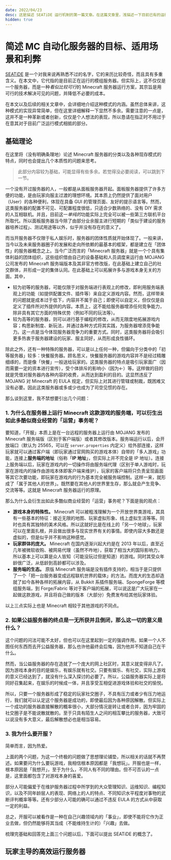 ```yaml
---
date: 2022/04/23
desc: 这是描述 SEATiDE 运行机制的第一篇文章。在这篇文章里，浅描述一下目前已有的运行机制供参考。
hidden: true
---
```


# 简述 MC 自动化服务器的目标、适用场景和利弊

[SEATiDE](https://seatide.top) 是一个对我来说再熟悉不过的名字，它的来历比较奇怪，而且具有多重含义。在本文中，它代指的是目前正在运行的模组服务器。但实际上，这不仅仅是一个服务器，而是一种*看似比较可行*的 Minecraft 服务器运行方案，其宗旨是用可行的技术解决可见的问题，并降低不必要的成本。

在本文以及后续的相关文章中，会详细地介绍这种模式的内涵。虽然总体来讲，这种模式的实现异常简单，但在这里详细解释一下显然不多余。需要注意的一点是，这并不是一种革新或者创新，仅仅是个人想法的表现，所以恳请在指正时不用过于在意其对于目前广泛运行模式相抵的部分。

## 基础理论

在这里将（没有明确条理地）论述 Minecraft 服务器的分类以及各种现存模式的特点，同时也会提出几个本质性的问题来思考。

> 此部分内容较为基础，可能显得有些多余。若觉得没必要阅读，可以跳到下一节。

一个没有开过服务器的人，一般都是从面板服务器开起。面板服务器提供了许多方便的功能，是由玩家向服主过渡的理想环境。其本质上仍然提供了面对用户（User）的各种便利，体现在具备 GUI 的管理页面、友好的提示语言等。然而，这类服务器的配置不可见、可配置程度很低，只适合少数熟络的、没有 DIY 需求的人互相联机。并且，目前这一*单纯的*功能实际上完全可以被一些第三方联机平台所取代。所以面板服务器当今除了由部分业余服主进行短期的「类似于建设的服务器培养过程」、测试用途等以外，似乎并没有存在的意义了。

而当开服务器不仅限于私人娱乐时，服务器的团体性质就开始体现了。一般来讲，当今以及未来服务器圈子的发展和走向所依赖的最基本的框架，都是建立在「团体性」的服务器概念之上。当今广泛而言的「Minecraft 服务器」就是一个个具有集体利益的团体组织，这些组织借由自己的设备基础和人员调度来运行由 MOJANG 公司发布的 Minecraft 服务端版本及其非官方修改版，在此基础上建立自己的社交群体，并形成一定的集体认同。在此基础上可以拓展许多与游戏本身无关的方面。其中，

- 较为初等的服务器，可能仅限于对服务端进行表观上的修改，即利用服务端表观上的功能（如提供配置文件、插件等）来自定义游戏内容。然而，这样带来的问题就是成本过于低下，内容并不属于自己；即使可以自定义，但仅仅是自定义了插件所对外提供的内容。本质上，这不能给服务器增添任何竞争能力，除非具有其它方面的特殊优势（例如不同的玩法等）。
- 较为高等的服务器，则可以进行基于编程的修改，从而无限度地拓展游戏内容；构思新制度、新玩法，并通过各种方式将其实践，为服务器增添竞争能力。这一点是当今体现服务器竞争力的重要方式。同时，这类服务器将会吸引更多热衷于服务器建设的玩家、服主同好，从而形成良性循环。

除此之外，还有一种特殊的服务器，可以是以上任何一种，但偏向于分类中的「初等服务器」较多：快餐服务器。顾名思义，快餐服务器的游戏内容并不是经过精雕细琢的，而是像「快餐」一般送给玩家的。这类服务器的特点是吸引玩家面广（因而需要一定的资本进行宣传），受个体排斥的影响小（因为←）等。这样做的目的就是凭借对服务器内各种内容的收费，从而达到盈利的目的。这显然违反了 MOJANG 对 Minecraft 的 EULA 规定，但实际上对其进行管辖或制裁，既困难又没有必要。因此这类服务器或多或少也成为了司空见惯的存在。

那么谈到这里，我不禁想要引出几个问题：

### 1. 为什么在服务器上运行 Minecraft 这款游戏的服务端，可以衍生出如此多酷似商业经营的「运营」事务呢？

要知道，「开服」本质上是在一台远程的服务器上运行由 MOJANG 发布的 Minecraft 服务端版（区别于客户端版）或者其修改版本。服务端运行以后，会开放端口（默认为 25565，可以在 `server.properties` 内定义）给外部连接，这样玩家就可以通过客户端（即玩家通过官网购买的游戏本体）自带的「多人游戏」功能，连接上**服务端的地址**（俗称「**IP 地址**」，但实际上并不完全是 IP 地址）。连接上服务端以后，玩家在游戏内的一切操作将由服务端代理（区别于单人游戏时，玩家在游戏内的操作由游戏本体即客户端来维护），玩家的客户端将只负责呈现画面等其它次要功能，即玩家在游戏内的行为基本完全被服务端控制。这样一来，就形成了「属于其他人的世界」。既然要在其他人的世界里生存，那么就会产生竞争、交流等等。这就是 Minecraft 服务器运行的原理。

那么为什么会衍生出如此多酷似商业经营的「运营」事务呢？下面是我的观点：

- **游戏本身的特殊性。** Minecraft 可以被粗浅理解为一个开放世界类游戏，其具有一些基本的特征：接近无限的地图、玩家虚拟形象、线上虚拟生活等等。同时也具有其独特的美术风格。所以这就好比是在线上的「另一个地球」，玩家可以在里面扎根，并且做出很多与现实世界有关的事情。即使内容大多数还是虚拟的，但是似乎并不影响这种感觉。
- **玩家群体的庞大。** Minecraft 在国内逐渐兴起大约是在 2013 年以后，直至近几年被微软收购、被网易代理（虽然不咋地），获取了相当大的国际影响力，所以基本上可以算是众人皆知（可能没玩过但是知道）的游戏。同时其受众年龄很广泛，从低龄到高龄都可以涉及。
- **服务端的生态。** 原版 Minecraft 服务端是没有插件支持的，相当于是只提供了一个「把一台服务器变成远程联机世界的载体」的方法。而庞大的生态却造就了如今各种各样的拓展内容，从 Bukkit 系插件服务端、SpongeForge 等模组服务端，到 Forge/Fabric 等对于客户端的拓展，可以说这是广大玩家在一起做这款游戏，并且将自己做的版本（大部分）免费发布给其他玩家体验。

以上三点实际上也是 Minecraft 相较于其他游戏的不同点。

### 2. 如果公益服务器的终点是一无所获并且倒闭，那么这一切的意义是什么？

这个问题的问法可能不太好，但也可以在这里起到一定的强调作用。如果一个人不图任何东西而去开公益服务器，那么也许他最终会后悔，因为他并不知道自己在干什么。

然而，当公益服务器的存在造就了一个庞大的网上社区时，其意义就变得非凡了。因为游戏本身的目的是娱乐，有娱乐就有社交。只要有娱乐、有社交，实际上游戏的意义已经达到了，就没有什么深入探讨的必要了。所以，公益服务器实际上是将同好召集起来，在娱乐的时候成一体，并且享受互相促进游戏体验和社交的愉悦。

所以，只要一个服务器形成了稳定的玩家社交圈子，不具有压力或者少有压力地运行，我们就可以认定这个服务器是成功的，即使最后因为各种原因解散。但实际上一个成功的服务器直接解散的概率很小，大部分情况是转让或者合并，因为牢固的社交圈子是不能说散就散的。至于只具有陌生人之间的相互攀比的服务器，大致可以说没有多大意义，最后解散想必也是相当容易。

### 3. 我为什么要开服？

简单而言，因为热爱。

上面的两个问题，为这一个终极的问题做了思想理论铺垫，所以相关的话就不再赘述。如果要问为什么要玩游戏，我相信根本原因都是「我想玩」。开服也是一样，根本原因是「我想开」，至于为什么，不同人有不同的理由。但不可否认的一点是，这里面都包含了对游戏本身的喜爱。

部分人可能偏爱于在维护服务器过程中所学到的大众管理知识、运维知识、编程知识，以及不同年龄层人的表现、网络上的人的特点、不同知识水平程度对事物的武断评判概率等等。还有少部分人可能的确可以通过不违反 EULA 的方式从中获取一定的利益。

总之，开服可以被看作是一种在自己兴趣领域内的「事业」，即使不能将它作为正业去做，但仍然能够将其当成（不能维持生计的）「兴趣」去做。

梳理完基础和回答完上面三个问题以后，下面可以提出 SEATiDE 的概念了。

## 玩家主导的高效运行服务器